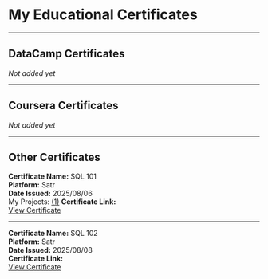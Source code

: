 # My Educational Certificates

---

## DataCamp Certificates  
*Not added yet*

---

## Coursera Certificates  
*Not added yet*

---

## Other Certificates

**Certificate Name:** SQL 101  
**Platform:** Satr  
**Date Issued:** 2025/08/06  
My Projects: [(1)]([https://example.com](https://github.com/i3zmad/AL_TAMAYOZ-School-Database.git))
**Certificate Link:**  
[View Certificate](https://assets.safcsp.cloud/public/certificates/3f635d03-3e2a-4986-a632-223ff108a056/1754433925_8194df0c-6b14-4863-94e1-585a66aa3aa3.png)

---

**Certificate Name:** SQL 102  
**Platform:** Satr  
**Date Issued:** 2025/08/08  
**Certificate Link:**  
[View Certificate](https://assets.safcsp.cloud/public/certificates/3f635d03-3e2a-4986-a632-223ff108a056/1754629586_677a2f2f-f860-4026-87e0-beebb4a79cea.png)

